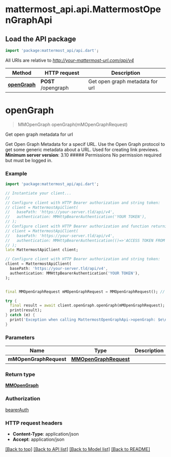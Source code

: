 # mattermost_api.api.MattermostOpenGraphApi

## Load the API package
```dart
import 'package:mattermost_api/api.dart';
```

All URIs are relative to *http://your-mattermost-url.com/api/v4*

Method | HTTP request | Description
------------- | ------------- | -------------
[**openGraph**](MattermostOpenGraphApi.md#opengraph) | **POST** /opengraph | Get open graph metadata for url


# **openGraph**
> MMOpenGraph openGraph(mMOpenGraphRequest)

Get open graph metadata for url

Get Open Graph Metadata for a specif URL. Use the Open Graph protocol to get some generic metadata about a URL. Used for creating link previews.  __Minimum server version__: 3.10  ##### Permissions No permission required but must be logged in. 

### Example
```dart
import 'package:mattermost_api/api.dart';

// Instantiate your client...
//
// Configure client with HTTP Bearer authorization and string token:
// client = MattermostApiClient(
//   basePath: 'https://your-server.tld/api/v4',
//   authentication: MMHttpBearerAuthentication('YOUR TOKEN'),
// );
// Configure client with HTTP Bearer authorization and function returning a string:
// client = MattermostApiClient(
//   basePath: 'https://your-server.tld/api/v4',
//   authentication: MMHttpBearerAuthentication(()=>'ACCESS TOKEN FROM FUNCTION'),
// );
late MattermostApiClient client;

// Configure client with HTTP Bearer authorization and string token:
client = MattermostApiClient(
  basePath: 'https://your-server.tld/api/v4',
  authentication: MMHttpBearerAuthentication('YOUR TOKEN'),
);


final MMOpenGraphRequest mMOpenGraphRequest = MMOpenGraphRequest(); // MMOpenGraphRequest | 

try {
  final result = await client.openGraph.openGraph(mMOpenGraphRequest);
  print(result);
} catch (e) {
  print('Exception when calling MattermostOpenGraphApi->openGraph: $e\n');
}

```

### Parameters

Name | Type | Description  | Notes
------------- | ------------- | ------------- | -------------
 **mMOpenGraphRequest** | [**MMOpenGraphRequest**](MMOpenGraphRequest.md)|  | 

### Return type

[**MMOpenGraph**](MMOpenGraph.md)

### Authorization

[bearerAuth](../GENERATED_README.md#bearerAuth)

### HTTP request headers

 - **Content-Type**: application/json
 - **Accept**: application/json

[[Back to top]](#) [[Back to API list]](../GENERATED_README.md#documentation-for-api-endpoints) [[Back to Model list]](../GENERATED_README.md#documentation-for-models) [[Back to README]](../GENERATED_README.md)

